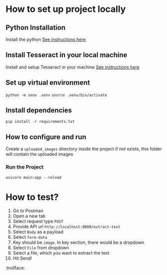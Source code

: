 # How to set up project locally

## Python Installation
Install the python [See instructions here](https://www.python.org/)

## Install Tesseract in your local machine

Install and setup Tesseract in your machine [See instructions here](https://tesseract-ocr.github.io/tessdoc/Installation.html)

## Set up virtual environment
`python -m venv .venv`
`source .venv/bin/activate`

## Install dependencies
`pip install -r requirements.txt`

## How to configure and run

Create a `uploaded_images` directory inside the project if not exists, this folder will contain the uploaded images

### Run the Project
`uvicorn main:app --reload` 


# How to test?
1. Go to Postman
2. Open a new tab
3. Select request type `POST`
4. Provide API url `http://localhost:8000/extract-text`
5. Select `Body` as a payload
6. Select `form-data`
7. Key should be `image`. In key section, there would be a dropdown
8. Select `File` from dropdown
9. Select a file, which you want to extract the text
10. Hit Send!


:trollface: